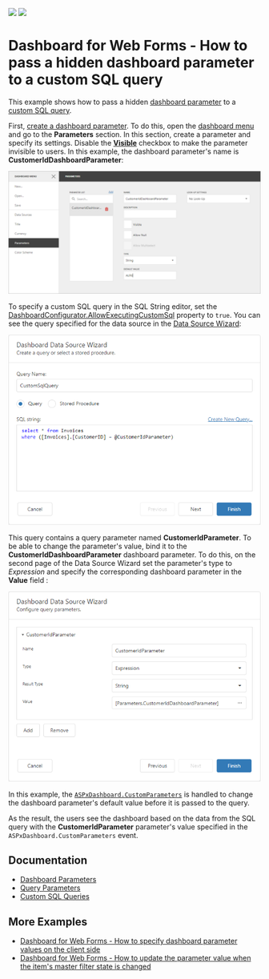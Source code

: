 <!-- default badges list -->
[![](https://img.shields.io/badge/Open_in_DevExpress_Support_Center-FF7200?style=flat-square&logo=DevExpress&logoColor=white)](https://supportcenter.devexpress.com/ticket/details/T491903)
[![](https://img.shields.io/badge/📖_How_to_use_DevExpress_Examples-e9f6fc?style=flat-square)](https://docs.devexpress.com/GeneralInformation/403183)
<!-- default badges end -->
# Dashboard for Web Forms - How to pass a hidden dashboard parameter to a custom SQL query

This example shows how to pass a hidden [dashboard parameter](https://docs.devexpress.com/Dashboard/117062) to a [custom SQL query](https://docs.devexpress.com/Dashboard/117193).

First, [create a dashboard parameter](https://docs.devexpress.com/Dashboard/117547). To do this, open the [dashboard menu](https://docs.devexpress.com/Dashboard/117444) and go to the **Parameters** section. In this section, create a parameter and specify its settings. Disable the [**Visible**](https://docs.devexpress.com/Dashboard/js-DevExpress.Dashboard.Model.Parameter#js_devexpress_dashboard_model_parameter_parametervisible) checkbox to make the parameter invisible to users. In this example, the dashboard parameter's name is **CustomerIdDashboardParameter**:

![Create a Dashboard Parameter](images\create-dashboard-parameter.png)
 
 To specify a custom SQL query in the SQL String editor, set the [DashboardConfigurator.AllowExecutingCustomSql](https://docs.devexpress.com/Dashboard/117193/web-dashboard/create-dashboards-on-the-web/providing-data/working-with-sql-data-sources/custom-sql-queries) property to `true`. You can see the query specified for the data source in the [Data Source Wizard](https://docs.devexpress.com/Dashboard/117680):
 
![Create a Dashboard Parameter](images\data-source-wizard-custom-query.png)

This query contains a query parameter named **CustomerIdParameter**. To be able to change the parameter's value, bind it to the **CustomerIdDashboardParameter** dashboard parameter. To do this, on the second page of the Data Source Wizard set the parameter's type to *Expression* and specify the corresponding dashboard parameter in the **Value** field :

![Create a Dashboard Parameter](images\query-parameter-settings.png)

In this example, the [`ASPxDashboard.CustomParameters`](https://docs.devexpress.com/Dashboard/DevExpress.DashboardWeb.ASPxDashboard.CustomParameters) is handled to change the dashboard parameter's default value before it is passed to the query. 

As the result, the users see the dashboard based on the data from the SQL query with the **CustomerIdParameter** parameter's value specified in the `ASPxDashboard.CustomParameters` event.

## Documentation

- [Dashboard Parameters](https://docs.devexpress.com/Dashboard/117062/web-dashboard/create-dashboards-on-the-web/data-analysis/dashboard-parameters)
- [Query Parameters](https://docs.devexpress.com/Dashboard/117192/web-dashboard/create-dashboards-on-the-web/providing-data/working-with-sql-data-sources/pass-query-parameters)
- [Custom SQL Queries](https://docs.devexpress.com/Dashboard/117193/web-dashboard/create-dashboards-on-the-web/providing-data/working-with-sql-data-sources/custom-sql-queries)

## More Examples

- [Dashboard for Web Forms - How to specify dashboard parameter values on the client side](https://github.com/DevExpress-Examples/aspxdashboard-how-to-specify-dashboard-parameter-values-on-the-client-side-t495684)
- [Dashboard for Web Forms - How to update the parameter value when the item's master filter state is changed](https://github.com/DevExpress-Examples/how-to-update-the-parameter-value-when-the-items-master-filter-state-is-changed-t575012)
